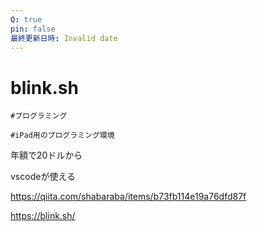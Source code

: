 ```yaml
---
Q: true
pin: false
最終更新日時: Invalid date
---
```

# blink.sh

`#プログラミング`

`#iPad用のプログラミング環境`

年額で20ドルから

vscodeが使える

https://qiita.com/shabaraba/items/b73fb114e19a76dfd87f

https://blink.sh/